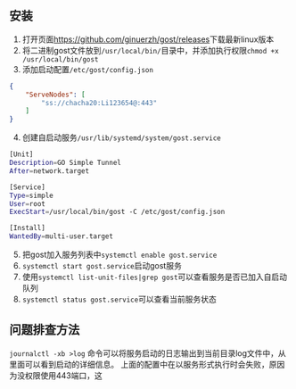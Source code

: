 ## 安装

1. 打开页面<https://github.com/ginuerzh/gost/releases>下载最新linux版本
2. 将二进制gost文件放到`/usr/local/bin/`目录中，并添加执行权限`chmod +x /usr/local/bin/gost`
3. 添加启动配置`/etc/gost/config.json`
```json
{
    "ServeNodes": [
        "ss://chacha20:Li123654@:443"
    ]
}
```
4. 创建自启动服务`/usr/lib/systemd/system/gost.service`
```bash
[Unit]
Description=GO Simple Tunnel
After=network.target

[Service]
Type=simple
User=root
ExecStart=/usr/local/bin/gost -C /etc/gost/config.json

[Install]
WantedBy=multi-user.target
```
5. 把gost加入服务列表中`systemctl enable gost.service`
6. `systemctl start gost.service`启动gost服务
7. 使用`systemctl list-unit-files|grep gost`可以查看服务是否已加入自启动队列
8. `systemctl status gost.service`可以查看当前服务状态

## 问题排查方法

`journalctl -xb >log` 命令可以将服务启动的日志输出到当前目录log文件中，从里面可以看到启动的详细信息。
上面的配置中在以服务形式执行时会失败，原因为没权限使用443端口，这